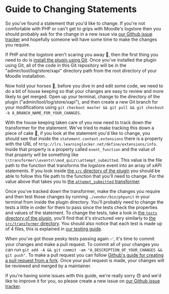 # Guide to Changing Statements
So you've found a statement that you'd like to change. If you're not comfortable with PHP or can't get to grips with Moodle's logstore then you should probably ask for the change in a new issue via [our Github issue tracker](https://github.com/xAPI-vle/moodle-logstore_xapi/issues) and hopefully someone will have some time to make the changes you require.

If PHP and the logstore aren't scaring you away 🤘, then the first thing you need to do is [install the plugin using Git](install-with-git.md). Once you've installed the plugin using Git, all of the code in this Git repository will be in the "admin/tool/log/store/xapi" directory path from the root directory of your Moodle installation.

Now hold your horses 🏇, before you dive in and edit some code, we need to do a bit of house keeping so that your changes are easy to review and more likely to get merged. Open up your terminal, change to the directory of the plugin ("admin/tool/log/store/xapi"), and then create a new Git branch for your modifications using `git checkout master && git pull && git checkout -b A_BRANCH_NAME_FOR_YOUR_CHANGES`.

With the house keeping taken care of you now need to track down the transformer for the statement. We've tried to make tracking this down a piece of cake 🍰, if you look at the statement you'd like to change, you should see that inside the `statement.context.extensions` there is a property with the URL of `http://lrs.learninglocker.net/define/extensions/info`. Inside that property is a property called `event_function` and the value of that property will be something like `\\transformer\\events\\mod_quiz\\attempt_submitted`. This value is the file path to the function that transforms the logstore event into an array of xAPI statements. If you look inside [the `src` directory of the plugin](../src) you should be able to follow this file path to the function that you'll need to change. For the value above that takes you to [the `attempt_submitted` transformer](../src/transformer/events/mod_quiz/attempt_submitted.php).

Once you've tracked down the transformer, make the changes you require and then test those changes by running `./vendor/bin/phpunit` in your terminal from inside the plugin directory. You'll probably need to change the tests a little in order for them to pass since the tests check the properties and values of the statement. To change the tests, take a look in [the `tests` directory of the plugin](../tests), you'll find that it's structured very similarly to [the `src/transformer` directory](../src/transformer). You should also notice that each test is made up of 4 files, this is explained in [our testing guide](testing.md).

When you've got those pesky tests passing again ✅, it's time to commit your changes and make a pull request. To commit all of your changes you can run `git add -A && git commit -am "A_DESCRIPTION_OF_YOUR_CHANGES && git push"`. To make a pull request you can follow [Github's guide for creating a pull request from a fork](https://help.github.com/articles/creating-a-pull-request-from-a-fork/). Once your pull request is made, your changes will be reviewed and merged by a maintainer.

If you're having some issues with this guide, we're really sorry 😞 and we'd like to improve it for you, so please create a new issue on [our Github issue tracker](https://github.com/xAPI-vle/moodle-logstore_xapi/issues).
